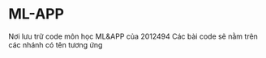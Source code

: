 # ML-APP
Nơi lưu trữ code môn học ML&amp;APP của 2012494
Các bài code sẽ nằm trên các nhánh có tên tương ứng

